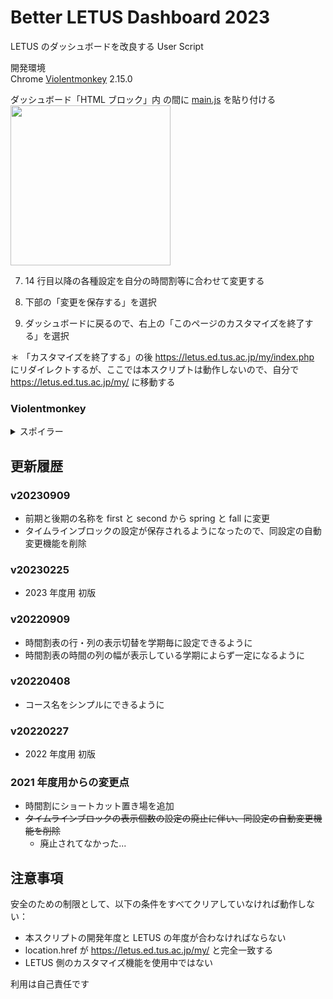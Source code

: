 # Better LETUS Dashboard 2023

LETUS のダッシュボードを改良する User Script

開発環境  
Chrome [Violentmonkey](https://chrome.google.com/webstore/detail/violentmonkey/jinjaccalgkegednnccohejagnlnfdag) 2.15.0

ダッシュボード「HTML ブロック」内 <script> にコピペすることでも使用可能

## 機能

### 上部に時間割を追加する

<img width="1097" src="https://user-images.githubusercontent.com/70136871/155876260-b6eed26a-bd7f-4381-a7e1-c173bec6d764.png">

前期・後期を切り替えられる

下部に時間割に載らない集中講義等のショートカットを配置可能

## 導入方法

HTML ブロック の方を推奨  
この方法だと携帯版でも動作する

### HTML ブロック
<details>
  <summary>スポイラー</summary>
  
  1. https://letus.ed.tus.ac.jp/my/ にアクセスする
  
  2. 右上の「このページをカスタマイズする」を選択
  
  3. どこかに「ブロックを追加する」が現れるので、HTML を選択  
  <img width="256px" src="https://user-images.githubusercontent.com/70136871/114413509-021be580-9be9-11eb-8da0-2e9ac9bca2e6.png">
  
  4. どこかに「(新しい HTML ブロック)」が現れるので、歯車をクリックして「(新しい HTML ブロック) ブロックを設定する」を選択
  <img width="256px" src="https://user-images.githubusercontent.com/70136871/114413827-4ad39e80-9be9-11eb-8bde-cbd20b9b1a0c.png">
  
  5. 「HTMLブロックタイトル」「コンテンツ」を以下のように書く  
  <b>「コンテンツ」の \</\> 部分を必ず押す！</b>  
  元々「\<p dir="ltr" style="text-align: left;"\>\<br\>\</p\>」などと書かれているので、これは消す
  <img width="256px" src="https://user-images.githubusercontent.com/70136871/114414450-c897aa00-9be9-11eb-8b03-f0c13e8eb180.png">
  
  6. <script> と </script> の間に <a href="https://github.com/yawarakacream/Better-LETUS-Dashboard/blob/main/main.js">main.js</a> を貼り付ける  
  <img width="256px" src="https://user-images.githubusercontent.com/70136871/114415080-54a9d180-9bea-11eb-961f-82b606fb1c57.png">
  
  7. 14 行目以降の各種設定を自分の時間割等に合わせて変更する
  
  8. 下部の「変更を保存する」を選択
  
  9. ダッシュボードに戻るので、右上の「このページのカスタマイズを終了する」を選択
  
  ＊ 「カスタマイズを終了する」の後 https://letus.ed.tus.ac.jp/my/index.php にリダイレクトするが、ここでは本スクリプトは動作しないので、自分で https://letus.ed.tus.ac.jp/my/ に移動する
</details>

### Violentmonkey
<details>
  <summary>スポイラー</summary>
  
  1. Chrome に [Violentmonkey](https://chrome.google.com/webstore/detail/violentmonkey/jinjaccalgkegednnccohejagnlnfdag) を入れる
  
  2. https://letus.ed.tus.ac.jp/my/ にアクセスする

  3. 拡張機能のメニューを開く  
  <img width="256px" src="https://user-images.githubusercontent.com/70136871/114344209-5ea3e400-9b9a-11eb-8e47-c0bed0d5db8b.png">

  4. 「新しいスクリプトを作成」を押す  
  <img width="256px" src="https://user-images.githubusercontent.com/70136871/114344279-7da27600-9b9a-11eb-8f31-d6fcc7403bc1.png">

  5. [main.js](https://github.com/yawarakacream/Better-LETUS-Dashboard/blob/main/main.js) を貼り付ける (元の 1 ~ 10 行はいらない)  
  <img width="256px" src="https://user-images.githubusercontent.com/70136871/114344378-ad517e00-9b9a-11eb-90f6-5955e12fe712.png">

  6. 13 行目以降の各種設定を自分の時間割等に合わせて変更する
</details>

## 更新履歴

### v20230909

- 前期と後期の名称を first と second から spring と fall に変更
- タイムラインブロックの設定が保存されるようになったので、同設定の自動変更機能を削除

### v20230225

- 2023 年度用 初版

### v20220909

- 時間割表の行・列の表示切替を学期毎に設定できるように
- 時間割表の時間の列の幅が表示している学期によらず一定になるように

### v20220408

- コース名をシンプルにできるように

### v20220227

- 2022 年度用 初版

### 2021 年度用からの変更点

- 時間割にショートカット置き場を追加
- ~~タイムラインブロックの表示個数の設定の廃止に伴い、同設定の自動変更機能を削除~~
  - 廃止されてなかった...

## 注意事項

安全のための制限として、以下の条件をすべてクリアしていなければ動作しない：

- 本スクリプトの開発年度と LETUS の年度が合わなければならない
- location.href が https://letus.ed.tus.ac.jp/my/ と完全一致する
- LETUS 側のカスタマイズ機能を使用中ではない

利用は自己責任です

